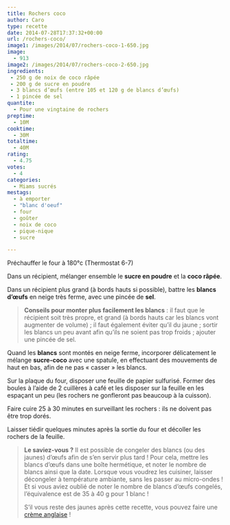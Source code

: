 ```yaml
---
title: Rochers coco
author: Caro
type: recette
date: 2014-07-28T17:37:32+00:00
url: /rochers-coco/
image1: /images/2014/07/rochers-coco-1-650.jpg
image:
  - 913
image2: /images/2014/07/rochers-coco-2-650.jpg
ingredients:
 - 250 g de noix de coco râpée
 - 200 g de sucre en poudre
 - 3 blancs d’œufs (entre 105 et 120 g de blancs d’œufs)
 - 1 pincée de sel
quantite:
  - Pour une vingtaine de rochers
preptime:
  - 10M
cooktime:
  - 30M
totaltime:
  - 40M
rating:
  - 4.75
votes:
  - 4
categories:
  - Miams sucrés
mestags:
  - à emporter
  - "blanc d'oeuf"
  - four
  - goûter
  - noix de coco
  - pique-nique
  - sucre

---
```

Préchauffer le four à 180°c (Thermostat 6-7)

Dans un récipient, mélanger ensemble le **sucre en poudre** et la **coco râpée**.

Dans un récipient plus grand (à bords hauts si possible), battre les **blancs d’œufs** en neige très ferme, avec une pincée de **sel**.

> **Conseils pour monter plus facilement les blancs** : il faut que le récipient soit très propre, et grand (à bords hauts car les blancs vont augmenter de volume) ; il faut également éviter qu&rsquo;il du jaune ; sortir les blancs un peu avant afin qu&rsquo;ils ne soient pas trop froids ; ajouter une pincée de sel.

Quand les **blancs** sont montés en neige ferme, incorporer délicatement le mélange **sucre-coco** avec une spatule, en effectuant des mouvements de haut en bas, afin de ne pas « casser » les blancs.

Sur la plaque du four, disposer une feuille de papier sulfurisé. Former des boules à l&rsquo;aide de 2 cuillères à café et les disposer sur la feuille en les espaçant un peu (les rochers ne gonfleront pas beaucoup à la cuisson).

Faire cuire 25 à 30 minutes en surveillant les rochers : ils ne doivent pas être trop dorés.

Laisser tiédir quelques minutes après la sortie du four et décoller les rochers de la feuille.

> **Le saviez-vous ?** Il est possible de congeler des blancs (ou des jaunes) d’œufs afin de s&rsquo;en servir plus tard ! Pour cela, mettre les blancs d’œufs dans une boîte hermétique, et noter le nombre de blancs ainsi que la date. Lorsque vous voudrez les cuisiner, laisser décongeler à température ambiante, sans les passer au micro-ondes ! Et si vous aviez oublié de noter le nombre de blancs d’œufs congelés, l&rsquo;équivalence est de 35 à 40 g pour 1 blanc !
> 
> S&rsquo;il vous reste des jaunes après cette recette, vous pouvez faire une [crème anglaise][1] !

&nbsp;

 [1]: http://www.instamiam.fr/creme-anglaise/ "Crème anglaise"
